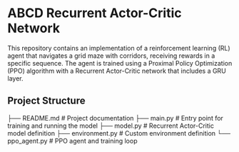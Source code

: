 # ABCD Recurrent Actor-Critic Network

This repository contains an implementation of a reinforcement learning (RL) agent that navigates a grid maze with corridors, receiving rewards in a specific sequence. The agent is trained using a Proximal Policy Optimization (PPO) algorithm with a Recurrent Actor-Critic network that includes a GRU layer.

## Project Structure

├── README.md # Project documentation
├── main.py # Entry point for training and running the model
├── model.py # Recurrent Actor-Critic model definition
├── environment.py # Custom environment definition
└── ppo_agent.py # PPO agent and training loop

